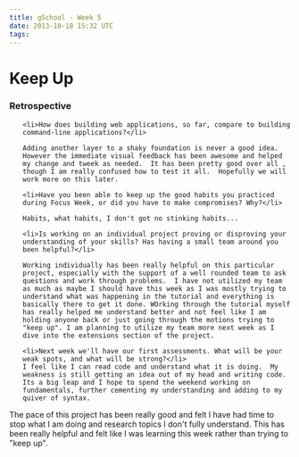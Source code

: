 ```yaml
---
title: gSchool - Week 5
date: 2013-10-18 15:32 UTC
tags:
---
```

<html>
<H1><b> Keep Up </b></H1>

<H3><b> Retrospective </b></H3>

<ol>

    <li>How does building web applications, so far, compare to building command-line applications?</li>

    Adding another layer to a shaky foundation is never a good idea.  However the immediate visual feedback has been awesome and helped my change and tweek as needed.  It has been pretty good over all , though I am really confused how to test it all.  Hopefully we will work more on this later.

    <li>Have you been able to keep up the good habits you practiced during Focus Week, or did you have to make compromises? Why?</li>

    Habits, what habits, I don't got no stinking habits...

    <li>Is working on an individual project proving or disproving your understanding of your skills? Has having a small team around you been helpful?</li>

    Working individually has been really helpful on this particular project, especially with the support of a well rounded team to ask questions and work through problems.  I have not utilized my team as much as maybe I should have this week as I was mostly trying to understand what was happening in the tutorial and everything is basically there to get it done. WOrking through the tutorial myself has really helped me understand better and not feel like I am holding anyone back or just going through the motions trying to "keep up". I am planning to utilize my team more next week as I dive into the extensions section of the project.

    <li>Next week we'll have our first assessments. What will be your weak spots, and what will be strong?</li>
    I feel like I can read code and understand what it is doing.  My weakness is still getting an idea out of my head and writing code.  Its a big leap and I hope to spend the weekend working on fundamentals, further cementing my understanding and adding to my quiver of syntax.
</ol>

The pace of this project has been really good and felt I have had time to stop what I am doing and research topics I don't fully understand.  This has been really helpful and felt like I was learning this week rather than trying to "keep up".
